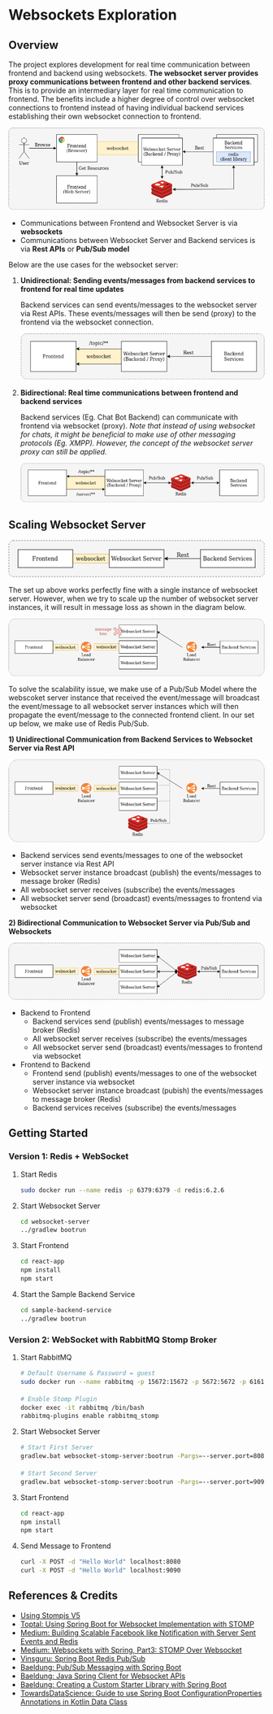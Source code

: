 # Websockets Exploration

## Overview

The project explores development for real time communication between frontend and backend using websockets. **The websocket 
server provides proxy communications between frontend and other backend services**. This is to provide an intermediary layer 
for real time communication to frontend. The benefits include a higher degree of control over websocket connections to frontend 
instead of having individual backend services establishing their own websocket connection to frontend.

![Diagram](doc/websockets7.png)

- Communications between Frontend and Websocket Server is via **websockets**
- Communications between Websocket Server and Backend services is via **Rest APIs** or **Pub/Sub model**

Below are the use cases for the websocket server:

1. **Unidirectional: Sending events/messages from backend services to frontend for real time updates**

    Backend services can send events/messages to the websocket server via Rest APIs. These events/messages will then be 
    send (proxy) to the frontend via the websocket connection.

    ![Diagram](doc/websockets2.png)

2. **Bidirectional: Real time communications between frontend and backend services**

    Backend services (Eg. Chat Bot Backend) can communicate with frontend via websocket (proxy). *Note that instead of using
    websocket for chats, it might be beneficial to make use of other messaging protocols (Eg. XMPP). However, the concept of 
    the websocket server proxy can still be applied.*

    ![Diagram](doc/websockets8.png)

## Scaling Websocket Server

![Diagram](doc/websockets4.png)

The set up above works perfectly fine with a single instance of websocket server. However, when we try to scale up the 
number of websocket server instances, it will result in message loss as shown in the diagram below.

![Diagram](doc/websockets5.png)

To solve the scalability issue, we make use of a Pub/Sub Model where the webscoket server instance that received the 
event/message will broadcast the event/message to all websocket server instances which will then propagate the event/message 
to the connected frontend client. In our set up below, we make use of Redis Pub/Sub.

**1) Unidirectional Communication from Backend Services to Websocket Server via Rest API**

![Diagram](doc/websockets6.png)

- Backend services send events/messages to one of the websocket server instance via Rest API
- Websocket server instance broadcast (publish) the events/messages to message broker (Redis) 
- All websocket server receives (subscribe) the events/messages
- All websocket server send (broadcast) events/messages to frontend via websocket

**2) Bidirectional Communication to Websocket Server via Pub/Sub and Websockets**

![Diagram](doc/websockets9.png)

- Backend to Frontend
    - Backend services send (publish) events/messages to message broker (Redis)
    - All websocket server receives (subscribe) the events/messages
    - All websocket server send (broadcast) events/messages to frontend via websocket
- Frontend to Backend
    - Frontend send (publish) events/messages to one of the websocket server instance via websocket
    - Websocket server instance broadcast (pubish) the events/messages to message broker (Redis)
    - Backend services receives (subscribe) the events/messages

## Getting Started

### Version 1: Redis + WebSocket

1. Start Redis
   ```bash
   sudo docker run --name redis -p 6379:6379 -d redis:6.2.6
   ```
   
2. Start Websocket Server
   ```bash
   cd websocket-server
   ../gradlew bootrun
   ```

3. Start Frontend
   ```bash
   cd react-app
   npm install
   npm start
   ```

4. Start the Sample Backend Service
   ```bash
   cd sample-backend-service
   ../gradlew bootrun
   ```

### Version 2: WebSocket with RabbitMQ Stomp Broker

1. Start RabbitMQ
   ```bash
   # Default Username & Password = guest
   sudo docker run --name rabbitmq -p 15672:15672 -p 5672:5672 -p 61613:61613 -d rabbitmq:3.11.3-management
   
   # Enable Stomp Plugin
   docker exec -it rabbitmq /bin/bash
   rabbitmq-plugins enable rabbitmq_stomp
   ```

2. Start Websocket Server
   ```bash
   # Start First Server
   gradlew.bat websocket-stomp-server:bootrun -Pargs=--server.port=8080
   
   # Start Second Server
   gradlew.bat websocket-stomp-server:bootrun -Pargs=--server.port=9090
   ```

3. Start Frontend
   ```bash
   cd react-app
   npm install
   npm start
   ```

4. Send Message to Frontend
   ```bash
   curl -X POST -d "Hello World" localhost:8080
   curl -X POST -d "Hello World" localhost:9090
   ```

## References & Credits

- [Using Stompjs V5](https://stomp-js.github.io/guide/stompjs/using-stompjs-v5.html)
- [Toptal: Using Spring Boot for Websocket Implementation with STOMP](https://www.toptal.com/java/stomp-spring-boot-websocket)
- [Medium: Building Scalable Facebook like Notification with Server Sent Events and Redis](https://medium.com/javarevisited/building-scalable-facebook-like-notification-using-server-sent-event-and-redis-9d0944dee618)
- [Medium: Websockets with Spring, Part3: STOMP Over Websocket](https://medium.com/swlh/websockets-with-spring-part-3-stomp-over-websocket-3dab4a21f397)
- [Vinsguru: Spring Boot Redis Pub/Sub](https://www.vinsguru.com/redis-pubsub-spring-boot/)
- [Baeldung: Pub/Sub Messaging with Spring Boot](https://www.baeldung.com/spring-data-redis-pub-sub)
- [Baeldung: Java Spring Client for Websocket APIs](https://www.baeldung.com/websockets-api-java-spring-client)
- [Baeldung: Creating a Custom Starter Library with Spring Boot](https://www.baeldung.com/spring-boot-custom-starter)
- [TowardsDataScience: Guide to use Spring Boot ConfigurationProperties Annotations in Kotlin Data Class](https://towardsdatascience.com/a-guide-to-use-spring-boots-configurationproperties-annotation-in-kotlin-s-dataclass-1341c63110f4)
